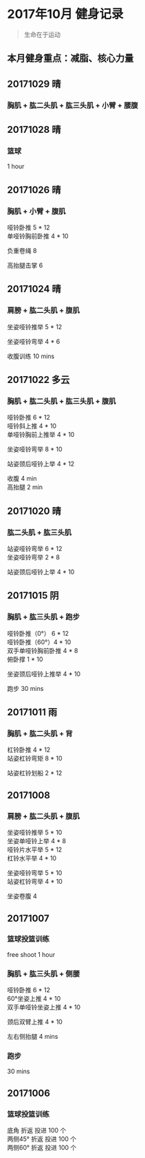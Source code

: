 # 2017年10月 健身记录   
> 生命在于运动

本月健身重点：**减脂、核心力量**
--- 
## 20171029 晴
### 胸肌 + 肱二头肌 + 肱三头肌 + 小臂 + 腰腹

## 20171028 晴
### 篮球
1 hour

## 20171026 晴
### 胸肌 + 小臂 + 腹肌
哑铃卧推 5 * 12  
单哑铃胸前卧推 4 * 10  

负重卷绳 8  

高抬腿击掌 6  

## 20171024 晴
### 肩膀 + 肱二头肌 + 腹肌
坐姿哑铃推举 5 * 12  

坐姿哑铃弯举 4 * 6  

收腹训练 10 mins

## 20171022 多云
### 胸肌 + 肱二头肌 + 肱三头肌 + 腹肌
哑铃卧推 6 * 12  
哑铃斜上推 4 * 10  
单哑铃胸前上推举 4 * 10  

坐姿哑铃弯举 8 * 10  

站姿颈后哑铃上举 4 * 12  

收腹 4 min  
高抬腿 2 min  

## 20171020 晴
### 肱二头肌 + 肱三头肌
站姿哑铃弯举 6 * 12  
坐姿哑铃弯举 2 * 8  

站姿颈后哑铃上举 4 * 10  

 
## 20171015 阴
### 胸肌 + 肱三头肌 + 跑步
哑铃卧推（0°） 6 * 12  
哑铃卧推（60°）4 * 10  
双手单哑铃胸前卧推 4 * 8   
俯卧撑 1 * 10  

坐姿颈后哑铃上推举 4 * 10  

跑步 30 mins


## 20171011 雨
### 胸肌 + 肱二头肌 + 背
杠铃卧推 4 * 12  
站姿杠铃弯矩 8 * 10  

站姿杠铃划船 2 * 12  

## 20171008
### 肩膀 + 肱二头肌 + 腹肌
坐姿哑铃推举 5 * 10  
坐姿单哑铃上举 4 * 8  
哑铃片水平举 5 * 12  
杠铃水平举 4 * 10  

坐姿哑铃弯举 5 * 10  
站姿杠铃弯举 4 * 10  

坐姿卷腹 4 

## 20171007
### 篮球投篮训练
free shoot 1 hour 

### 胸肌 + 肱三头肌 + 侧腰
哑铃卧推  6 * 12  
60°坐姿上推  4 * 10  
双手单哑铃坐姿上推 4 * 10  

颈后双臂上推 4 * 10  

左右侧抬腿 4 mins

### 跑步
30 mins

## 20171006
### 篮球投篮训练
底角     折返  投进 100 个  
两侧45°  折返  投进 100 个  
两侧60°  折返  投进 100 个   






